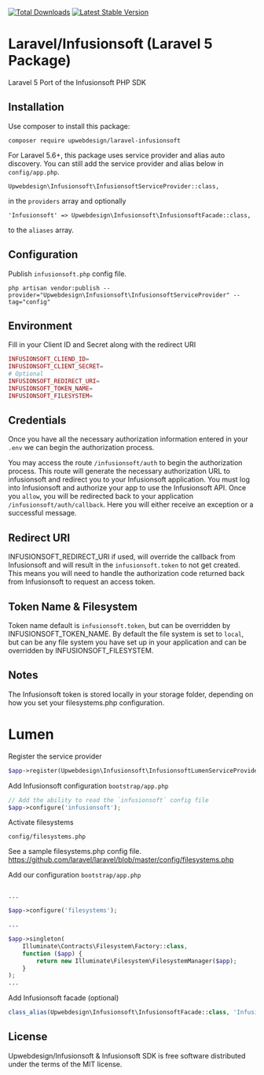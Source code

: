 <a href="https://packagist.org/packages/upwebdesign/laravel-infusionsoft"><img src="https://poser.pugx.org/upwebdesign/laravel-infusionsoft/downloads.svg?format=flat" alt="Total Downloads"></a>
<a href="https://packagist.org/packages/upwebdesign/laravel-infusionsoft"><img src="https://poser.pugx.org/upwebdesign/laravel-infusionsoft/v/stable.svg?format=flat" alt="Latest Stable Version"></a>

# Laravel/Infusionsoft (Laravel 5 Package)

Laravel 5 Port of the Infusionsoft PHP SDK

## Installation

Use composer to install this package:

    composer require upwebdesign/laravel-infusionsoft

For Laravel 5.6+, this package uses service provider and alias auto discovery. You can still add the service provider and alias below in `config/app.php`.

    Upwebdesign\Infusionsoft\InfusionsoftServiceProvider::class,

in the `providers` array and optionally

    'Infusionsoft' => Upwebdesign\Infusionsoft\InfusionsoftFacade::class,

to the `aliases` array.

## Configuration

Publish `infusionsoft.php` config file.

```shell
php artisan vendor:publish --provider="Upwebdesign\Infusionsoft\InfusionsoftServiceProvider" --tag="config"
```

## Environment

Fill in your Client ID and Secret along with the redirect URI

```php
INFUSIONSOFT_CLIEND_ID=
INFUSIONSOFT_CLIENT_SECRET=
# Optional
INFUSIONSOFT_REDIRECT_URI=
INFUSIONSOFT_TOKEN_NAME=
INFUSIONSOFT_FILESYSTEM=
```

## Credentials

Once you have all the necessary authorization information entered in your `.env` we can begin the authorization process.

You may access the route `/infusionsoft/auth` to begin the authorization process. This route will generate the necessary authorization URL to infusionsoft and redirect you to your Infusionsoft application. You must log into Infusionsoft and authorize your app to use the Infusionsoft API. Once you `allow`, you will be redirected back to your application `/infusionsoft/auth/callback`. Here you will either receive an exception or a successful message.

## Redirect URI

INFUSIONSOFT_REDIRECT_URI if used, will override the callback from Infusionsoft and will result in the `infusionsoft.token` to not get created. This means you will need to handle the authorization code returned back from Infusionsoft to request an access token.

## Token Name & Filesystem

Token name default is `infusionsoft.token`, but can be overridden by INFUSIONSOFT_TOKEN_NAME. By default the file system is set to `local`, but can be any file system you have set up in your application and can be overridden by INFUSIONSOFT_FILESYSTEM.

## Notes

The Infusionsoft token is stored locally in your storage folder, depending on how you set your filesystems.php configuration.

# Lumen

Register the service provider

```php
$app->register(Upwebdesign\Infusionsoft\InfusionsoftLumenServiceProvider::class);
```

Add Infusionsoft configuration `bootstrap/app.php`

```php
// Add the ability to read the `infusionsoft` config file
$app->configure('infusionsoft');
```

Activate filesystems

`config/filesystems.php`

See a sample filesystems.php config file.
https://github.com/laravel/laravel/blob/master/config/filesystems.php

Add our configuration `bootstrap/app.php`
```php

... 

$app->configure('filesystems');

...

$app->singleton(
    Illuminate\Contracts\Filesystem\Factory::class,
    function ($app) {
        return new Illuminate\Filesystem\FilesystemManager($app);
    }
);
...
```

Add Infusionsoft facade (optional)

```php
class_alias(Upwebdesign\Infusionsoft\InfusionsoftFacade::class, 'Infusionsoft');
```

## License

Upwebdesign/Infusionsoft & Infusionsoft SDK is free software distributed under the terms of the MIT license.

